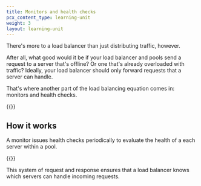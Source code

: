 ```yaml
---
title: Monitors and health checks
pcx_content_type: learning-unit
weight: 3
layout: learning-unit
---
```


There's more to a load balancer than just distributing traffic, however.

After all, what good would it be if your load balancer and pools send a request to a server that's offline? Or one that's already overloaded with traffic? Ideally, your load balancer should only forward requests that a server can handle.

That's where another part of the load balancing equation comes in: monitors and health checks.

{{<render file="../../load-balancing/_partials/_health-check-diagram.md">}}

## How it works

A monitor issues health checks periodically to evaluate the health of a each server within a pool.

{{<render file="../../load-balancing/_partials/_health-check-definition.md">}}

This system of request and response ensures that a load balancer knows which servers can handle incoming requests.